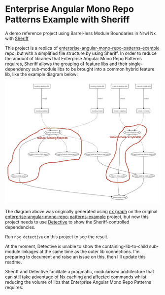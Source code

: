 # Enterprise Angular Mono Repo Patterns Example with Sheriff

A demo reference project using Barrel-less Module Boundaries in Nrwl Nx with [Sheriff](https://softarc-consulting.github.io/sheriff/)

This project is a replica of [enterprise-angular-mono-repo-patterns-example](https://github.com/tomwhite007/enterprise-angular-mono-repo-patterns-example) repo, but with a simplified file structure by using Sheriff. In order to reduce the amount of libraries that Enterprise Angular Mono Repo Patterns requires, Sheriff allows the grouping of feature libs and their single-dependency sub-module libs to be brought into a common hybrid feature lib, like the example diagram below:

![Enterprise Angular Mono Repo Patterns with hybrid feature libs](readme-assets/eamp-sheriff-demo-diagram.png 'Hybrid feature libs')

The diagram above was originally generated using [nx graph](https://nx.dev/nx-api/nx/documents/dep-graph) on the original [enterprise-angular-mono-repo-patterns-example](https://github.com/tomwhite007/enterprise-angular-mono-repo-patterns-example) project, but now this project needs to use [Detective](https://github.com/angular-architects/detective) to show the Sheriff-controlled dependencies.

Run `npx detective` on this project to see the result.

At the moment, Detective is unable to show the containing-lib-to-child sub-module linkages at the same time as the outer lib connections. I'm preparing to document and raise an issue on this, then I'll update this readme.

Sheriff and Detective facilitate a pragmatic, modularised architecture that can still take advantage of Nx caching and [affected](https://nx.dev/nx-api/nx/documents/affected) commands whilst reducing the volume of libs that Enterprise Angular Mono Repo Patterns requires.
